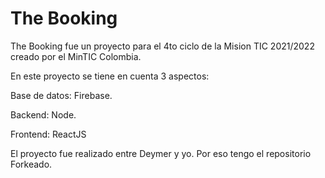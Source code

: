 # The Booking

The Booking fue un proyecto para el 4to ciclo de la Mision TIC 2021/2022 creado por el MinTIC Colombia.

En este proyecto se tiene en cuenta 3 aspectos:

Base de datos: Firebase.

Backend: Node.

Frontend: ReactJS

El proyecto fue realizado entre Deymer y yo. Por eso tengo el repositorio Forkeado.

